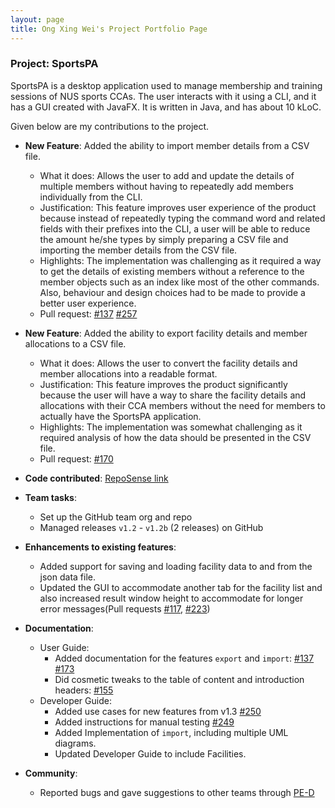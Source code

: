 ```yaml
---
layout: page
title: Ong Xing Wei's Project Portfolio Page
---
```


### Project: SportsPA

SportsPA is a desktop application used to manage membership and training sessions of NUS sports CCAs.
The user interacts with it using a CLI, and it has a GUI created with JavaFX. It is written in Java, and has about 10 kLoC.

Given below are my contributions to the project.

* **New Feature**: Added the ability to import member details from a CSV file.
  * What it does: Allows the user to add and update the details of multiple members without having to repeatedly add members individually from the CLI.
  * Justification: This feature improves user experience of the product because instead of repeatedly typing the command word and related fields with their prefixes into the CLI, 
  a user will be able to reduce the amount he/she types by simply preparing a CSV file and importing the member details from the CSV file.
  * Highlights: The implementation was challenging as it required a way to get the details of existing members without
  a reference to the member objects such as an index like most of the other commands. Also, behaviour and design choices had to be made to provide
  a better user experience.
  * Pull request: [\#137](https://github.com/AY2122S1-CS2103T-W12-1/tp/pull/137) [\#257](https://github.com/AY2122S1-CS2103T-W12-1/tp/pull/257)

* **New Feature**: Added the ability to export facility details and member allocations to a CSV file.
  * What it does: Allows the user to convert the facility details and member allocations into a readable format.
  * Justification: This feature improves the product significantly because the user will have a way to share the facility details and allocations 
  with their CCA members without the need for members to actually have the SportsPA application.
  * Highlights: The implementation was somewhat challenging as it required analysis of how the data should be presented in the CSV file.
  * Pull request: [\#170](https://github.com/AY2122S1-CS2103T-W12-1/tp/pull/170)

* **Code contributed**: [RepoSense link](https://nus-cs2103-ay2122s1.github.io/tp-dashboard/#breakdown=true&search=moley456)

* **Team tasks**:
  * Set up the GitHub team org and repo 
  * Managed releases `v1.2` - `v1.2b` (2 releases) on GitHub

* **Enhancements to existing features**:
  * Added support for saving and loading facility data to and from the json data file.
  * Updated the GUI to accommodate another tab for the facility list and also increased result window height to 
  accommodate for longer error messages(Pull requests [\#117](https://github.com/AY2122S1-CS2103T-W12-1/tp/pull/117), [\#223](https://github.com/AY2122S1-CS2103T-W12-1/tp/pull/223))

* **Documentation**:
  * User Guide:
    * Added documentation for the features `export` and `import`: [\#137](https://github.com/AY2122S1-CS2103T-W12-1/tp/pull/137) [\#173](https://github.com/AY2122S1-CS2103T-W12-1/tp/pull/173)
    * Did cosmetic tweaks to the table of content and introduction headers: [\#155](https://github.com/AY2122S1-CS2103T-W12-1/tp/pull/155)
  * Developer Guide:
    * Added use cases for new features from v1.3 [\#250](https://github.com/AY2122S1-CS2103T-W12-1/tp/pull/250)
    * Added instructions for manual testing [\#249](https://github.com/AY2122S1-CS2103T-W12-1/tp/pull/249)
    * Added Implementation of `import`, including multiple UML diagrams.
    * Updated Developer Guide to include Facilities.

* **Community**:
  * Reported bugs and gave suggestions to other teams through [PE-D](https://github.com/Moley456/ped/issues)
  
